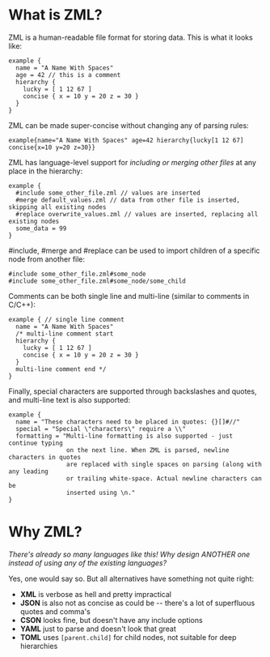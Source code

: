 # What is ZML?
ZML is a human-readable file format for storing data. This is what it looks like:

```
example {
  name = "A Name With Spaces"
  age = 42 // this is a comment
  hierarchy {
    lucky = [ 1 12 67 ]
    concise { x = 10 y = 20 z = 30 }
  }
}
```

ZML can be made super-concise without changing any of parsing rules:
```
example{name="A Name With Spaces" age=42 hierarchy{lucky[1 12 67] concise{x=10 y=20 z=30}}
```

ZML has language-level support for *including or merging other files* at any place in the hierarchy:
```
example {
  #include some_other_file.zml // values are inserted
  #merge default_values.zml // data from other file is inserted, skipping all existing nodes
  #replace overwrite_values.zml // values are inserted, replacing all existing nodes
  some_data = 99
}
```

#include, #merge and #replace can be used to import children of a specific node from another file:
```
#include some_other_file.zml#some_node
#include some_other_file.zml#some_node/some_child
```

Comments can be both single line and multi-line (similar to comments in C/C++):
```
example { // single line comment
  name = "A Name With Spaces"
  /* multi-line comment start
  hierarchy {
    lucky = [ 1 12 67 ]
    concise { x = 10 y = 20 z = 30 }
  }
  multi-line comment end */
}
```

Finally, special characters are supported through backslashes and quotes, and multi-line text is also supported:
```
example {
  name = "These characters need to be placed in quotes: {}[]#//"
  special = "Special \"characters\" require a \\"
  formatting = "Multi-line formatting is also supported - just continue typing
                on the next line. When ZML is parsed, newline characters in quotes
                are replaced with single spaces on parsing (along with any leading
                or trailing white-space. Actual newline characters can be
                inserted using \n."
}
```

# Why ZML?
*There's already so many languages like this! Why design ANOTHER one instead of using any of the existing languages?*

Yes, one would say so. But all alternatives have something not quite right:
* **XML** is verbose as hell and pretty impractical
* **JSON** is also not as concise as could be -- there's a lot of superfluous quotes and comma's
* **CSON** looks fine, but doesn't have any include options
* **YAML** just to parse and doesn't look that great
* **TOML** uses `[parent.child]` for child nodes, not suitable for deep hierarchies
